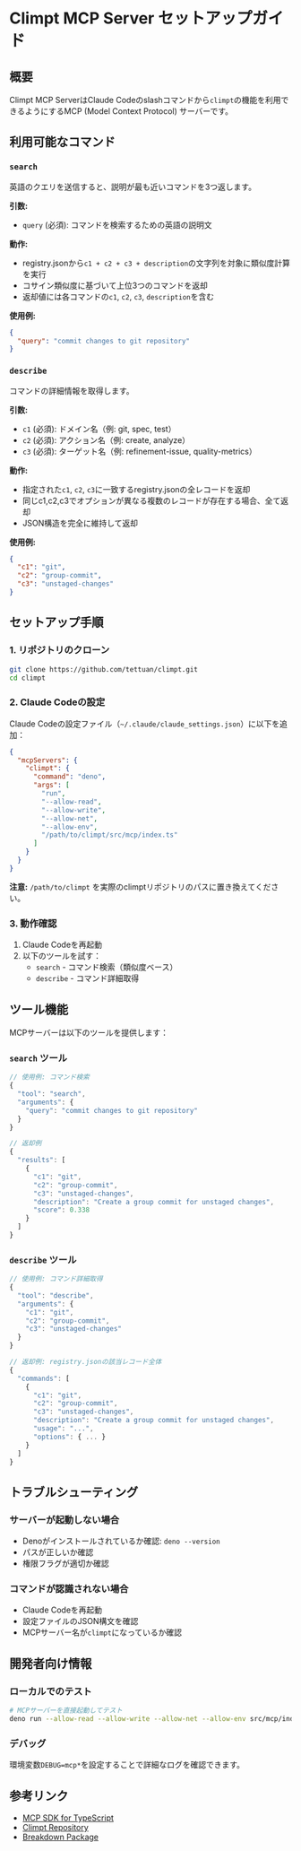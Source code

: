 # Climpt MCP Server セットアップガイド

## 概要
Climpt MCP ServerはClaude Codeのslashコマンドから`climpt`の機能を利用できるようにするMCP (Model Context Protocol) サーバーです。

## 利用可能なコマンド

### `search`
英語のクエリを送信すると、説明が最も近いコマンドを3つ返します。

**引数:**
- `query` (必須): コマンドを検索するための英語の説明文

**動作:**
- registry.jsonから`c1 + c2 + c3 + description`の文字列を対象に類似度計算を実行
- コサイン類似度に基づいて上位3つのコマンドを返却
- 返却値には各コマンドの`c1`, `c2`, `c3`, `description`を含む

**使用例:**
```json
{
  "query": "commit changes to git repository"
}
```

### `describe`
コマンドの詳細情報を取得します。

**引数:**
- `c1` (必須): ドメイン名（例: git, spec, test）
- `c2` (必須): アクション名（例: create, analyze）
- `c3` (必須): ターゲット名（例: refinement-issue, quality-metrics）

**動作:**
- 指定された`c1`, `c2`, `c3`に一致するregistry.jsonの全レコードを返却
- 同じc1,c2,c3でオプションが異なる複数のレコードが存在する場合、全て返却
- JSON構造を完全に維持して返却

**使用例:**
```json
{
  "c1": "git",
  "c2": "group-commit",
  "c3": "unstaged-changes"
}
```

## セットアップ手順

### 1. リポジトリのクローン
```bash
git clone https://github.com/tettuan/climpt.git
cd climpt
```

### 2. Claude Codeの設定

Claude Codeの設定ファイル（`~/.claude/claude_settings.json`）に以下を追加：

```json
{
  "mcpServers": {
    "climpt": {
      "command": "deno",
      "args": [
        "run",
        "--allow-read",
        "--allow-write",
        "--allow-net",
        "--allow-env",
        "/path/to/climpt/src/mcp/index.ts"
      ]
    }
  }
}
```

**注意:** `/path/to/climpt` を実際のclimptリポジトリのパスに置き換えてください。

### 3. 動作確認

1. Claude Codeを再起動
2. 以下のツールを試す：
   - `search` - コマンド検索（類似度ベース）
   - `describe` - コマンド詳細取得

## ツール機能

MCPサーバーは以下のツールを提供します：

### `search` ツール
```javascript
// 使用例: コマンド検索
{
  "tool": "search",
  "arguments": {
    "query": "commit changes to git repository"
  }
}

// 返却例
{
  "results": [
    {
      "c1": "git",
      "c2": "group-commit",
      "c3": "unstaged-changes",
      "description": "Create a group commit for unstaged changes",
      "score": 0.338
    }
  ]
}
```

### `describe` ツール
```javascript
// 使用例: コマンド詳細取得
{
  "tool": "describe",
  "arguments": {
    "c1": "git",
    "c2": "group-commit",
    "c3": "unstaged-changes"
  }
}

// 返却例: registry.jsonの該当レコード全体
{
  "commands": [
    {
      "c1": "git",
      "c2": "group-commit",
      "c3": "unstaged-changes",
      "description": "Create a group commit for unstaged changes",
      "usage": "...",
      "options": { ... }
    }
  ]
}
```

## トラブルシューティング

### サーバーが起動しない場合
- Denoがインストールされているか確認: `deno --version`
- パスが正しいか確認
- 権限フラグが適切か確認

### コマンドが認識されない場合
- Claude Codeを再起動
- 設定ファイルのJSON構文を確認
- MCPサーバー名が`climpt`になっているか確認

## 開発者向け情報

### ローカルでのテスト
```bash
# MCPサーバーを直接起動してテスト
deno run --allow-read --allow-write --allow-net --allow-env src/mcp/index.ts
```

### デバッグ
環境変数`DEBUG=mcp*`を設定することで詳細なログを確認できます。

## 参考リンク
- [MCP SDK for TypeScript](https://jsr.io/@modelcontextprotocol/sdk)
- [Climpt Repository](https://github.com/tettuan/climpt)
- [Breakdown Package](https://jsr.io/@tettuan/breakdown)